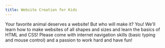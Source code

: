 ```yaml
---
title: Website Creation for Kids
---
```


Your favorite animal deserves a website! But who will make it? You! We'll learn how to make websites of all shapes and sizes and learn the basics of HTML and CSS! Please come with internet navigation skills (basic typing and mouse control) and a passion to work hard and have fun!